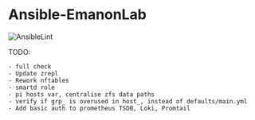 # Ansible-EmanonLab
![AnsibleLint](https://github.com/EmanonUser/Ansible-EmanonLab/actions/workflows/ansible-lint.yml/badge.svg)

TODO:
 
    - full check
    - Update zrepl
    - Rework nftables
    - smartd role
    - pi hosts var, centralise zfs data paths
    - verify if grp_ is overused in host_, instead of defaults/main.yml
    - Add basic auth to prometheus TSDB, Loki, Promtail